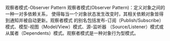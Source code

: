 观察者模式-Observer Pattern
 观察者模式(Observer Pattern)：定义对象之间的一种一对多依赖关系，
使得每当一个对象状态发生改变时，其相关依赖对象皆得到通知并被自动更新。观察者模式
的别名包括发布-订阅（Publish/Subscribe）模式、模型-视图（Model/View）模式、源-监听器
（Source/Listener）模式或从属者（Dependents）模式。观察者模式是一种对象行为型模式。